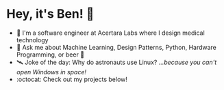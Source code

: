 # Hey, it's Ben! :vulcan_salute:

- :hospital: I'm a software engineer at Acertara Labs where I design medical technology
- :speech_balloon: Ask me about Machine Learning, Design Patterns, Python, Hardware Programming, or beer :beer:
- :artificial_satellite: Joke of the day: Why do astronauts use Linux? _...because you can't open Windows in space!_
- :octocat: Check out my projects below!
